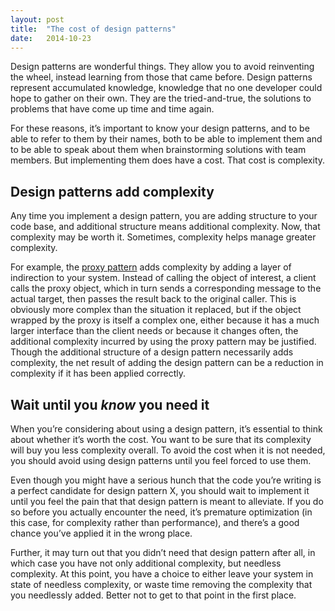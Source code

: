 ```yaml
---
layout: post
title:  "The cost of design patterns"
date:   2014-10-23
---
```


Design patterns are wonderful things. They allow you to avoid reinventing the wheel, instead learning from those that came before. Design patterns represent accumulated knowledge, knowledge that no one developer could hope to gather on their own. They are the tried-and-true, the solutions to problems that have come up time and time again.

For these reasons, it’s important to know your design patterns, and to be able to refer to them by their names, both to be able to implement them and to be able to speak about them when brainstorming solutions with team members. But implementing them does have a cost. That cost is complexity.

## Design patterns add complexity

Any time you implement a design pattern, you are adding structure to your code base, and additional structure means additional complexity. Now, that complexity may be worth it. Sometimes, complexity helps manage greater complexity.

For example, the [proxy pattern][] adds complexity by adding a layer of indirection to your system. Instead of calling the object of interest, a client calls the proxy object, which in turn sends a corresponding message to the actual target, then passes the result back to the original caller. This is obviously more complex than the situation it replaced, but if the object wrapped by the proxy is itself a complex one, either because it has a much larger interface than the client needs or because it changes often, the additional complexity incurred by using the proxy pattern may be justified. Though the additional structure of a design pattern necessarily adds complexity, the net result of adding the design pattern can be a reduction in complexity if it has been applied correctly.

## Wait until you *know* you need it

When you’re considering about using a design pattern, it’s essential to think about whether it’s worth the cost. You want to be sure that its complexity will buy you less complexity overall. To avoid the cost when it is not needed, you should avoid using design patterns until you feel forced to use them.

Even though you might have a serious hunch that the code you’re writing is a perfect candidate for design pattern X, you should wait to implement it until you feel the pain that that design pattern is meant to alleviate. If you do so before you actually encounter the need, it’s premature optimization (in this case, for complexity rather than performance), and there’s a good chance you’ve applied it in the wrong place.

Further, it may turn out that you didn’t need that design pattern after all, in which case you have not only additional complexity, but needless complexity. At this point, you have a choice to either leave your system in state of needless complexity, or waste time removing the complexity that you needlessly added. Better not to get to that point in the first place.

[proxy pattern]: http://en.wikipedia.org/wiki/Proxy_pattern